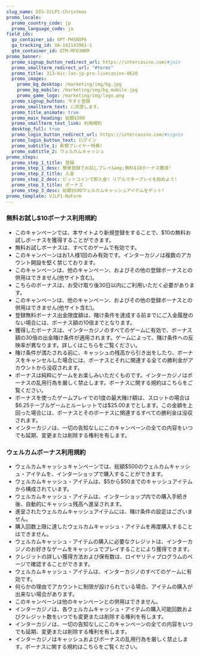 ```yaml
---
slug_name: DIG-ICLP1-Christmas
promo_locale:
  promo_country_code: jp
  promo_language_code: ja
field_ids:
  go_container_id: OPT-PHSNXP6
  ga_tracking_id: UA-142143961-1
  gtm_container_id: GTM-MFD3NKM
promo_banner:
  promo_signup_button_redirect_url: https://intercasino.com/#join
  promo_smallterm_redirect_url: "#terms"
  promo_title: 313-bic-lan-jp-pro-livecasino-0620
  promo_images:
    promo_bg_desktop: /marketing/img/bg.jpg
    promo_bg_mobile: /marketing/img/bg_mobile.jpg
    promo_game_logo: /marketing/img/logo.png
  promo_signup_button: 今すぐ登録
  promo_smallterm_text: に同意します。
  promo_title_animate: true
  promo_main_heading: 総額$500
  promo_smallterm_text_link: 利用規約
  desktop_full: true
  promo_login_button_redirect_url: https://intercasino.com/#signin
  promo_login_button_text: ログイン
  promo_subtitle_1: 新規プレイヤー特典!
  promo_subtitle_2: ウェルカムキャッシュ
promo_steps:
  promo_step_1_title: 登録
  promo_step_1_desc: 簡単登録でお試しプレイ&amp;無料$10ボーナス獲得!
  promo_step_2_title: 入金
  promo_step_2_desc: ビットコインで即入金! リアルマネープレイを始めよう!
  promo_step_3_title: ボーナス
  promo_step_3_desc: 総額$500ウェルカムキャッシュアイテムをゲット!
promo_template: VJLP1-NoForm
---
```

<section id="terms-anchor" class="container animated fadeIn"></section>
	<section id="terms" class="container animated fadeIn">
		  	<div class="row">
				<div class="col-12">
					<h3 class="text-left">無料お試し$10ボーナス利用規約</h3>
					<ul class="terms-ul">
                        <li>このキャンペーンでは、本サイトより新規登録をすることで、$10の無料お試しボーナスを獲得することができます。</li><li>無料お試しボーナスは、すべてのゲームで有効です。<br></li><li>このキャンペーンはお1人様1回のみ有効です。インターカジノは複数のアカウント開設を堅く禁じております。</li><li>このキャンペーンは、他のキャンペーン、およびその他の登録ボーナスとの併用はできません(他サイト含む)。</li><li>こちらのボーナスは、お受け取り後30日以内にご利用いただく必要があります。</li><li>このキャンペーンは、他のキャンペーン、およびその他の登録ボーナスとの併用はできません(他サイト含む)。</li><li>登録無料ボーナス出金限度額は、賭け条件を達成する前までにご入金履歴のない場合には、ボーナス額の10倍までとなります。<br></li><li>獲得したボーナスは、インターカジノのすべてのゲームに有効で、ボーナス額の30倍の出金賭け条件が適用されます。ゲームによって、賭け条件への反映率が異なります。詳しくはこちらをご覧ください。</li><li>賭け条件が満たされる前に、キャッシュの残高から引き出をしたり、ボーナスをキャンセルした場合には、ボーナスとそれに関連する全ての勝利金がアカウントから没収されます。</li><li>ボーナスは純粋にゲームをお楽しみいただくものです。インターカジノはボーナスの乱用行為を厳しく禁止します。ボーナスに関する規約はこちらをご覧ください。</li><li>ボーナスを使ったゲームプレイでの1度の最大賭け額は、スロットの場合は$6.25テーブルゲームとルーレットでは$25.00までとします。この金額を上回った場合には、ボーナスとそのボーナスに関連するすべての勝利金は没収されます。</li><li>インターカジノは、一切の告知なしにこのキャンペーンの全ての内容をいつでも延期、変更または削除する権利を有します。</li>
					</ul>
                    <h3 class="text-left">ウェルカムボーナス利用規約</h3>
					<ul class="terms-ul">
                        <li>ウェルカムキャッシュキャンペーンでは、総額$500のウェルカムキャッシュ・アイテムを、インターショップで購入することができます。</li><li>ウェルカムキャッシュ・アイテムは、$5から$50までのキャッシュアイテムから構成されています。</li><li>ウェルカムキャッシュ・アイテムは、インターショップ内での購入手続き後、自動的にキャッシュ残高へ進呈されます。</li><li>進呈されたウェルカムキャッシュアイテムには、賭け条件の設定はございません。</li><li>購入回数上限に達したウェルカムキャッシュ・アイテムを再度購入することはできません。</li><li>ウェルカムキャッシュ・アイテムの購入に必要なクレジットは、インターカジノのお好きなゲームをキャッシュでプレイすることにより獲得できます。</li><li>クレジットの詳しい獲得方法および保有数は、ロイヤリティプログラムのページで確認することができます。</li><li>ウェルカムキャッシュ・アイテムは、インターカジノのすべてのゲームに有効です。</li><li>何らかの理由でアカウントに制限が設けられている場合、アイテムの購入が出来ない場合があります。</li><li>このキャンペーンは他のキャンペーンとの併用はできません。</li><li>インターカジノは、各ウェルカムキャッシュ・アイテムの購入可能回数およびクレジット数をいつでも変更または削除する権利を有します。</li><li>インターカジノは、一切の告知なしにこのキャンペーンの全ての内容をいつでも延期、変更または削除する権利を有します。</li><li>インターカジノはキャッシュおよびボーナスの乱用行為を厳しく禁止します。ボーナスに関する規約はこちらをご覧ください。</li>
					</ul>
				</div>
			</div>
	</section>